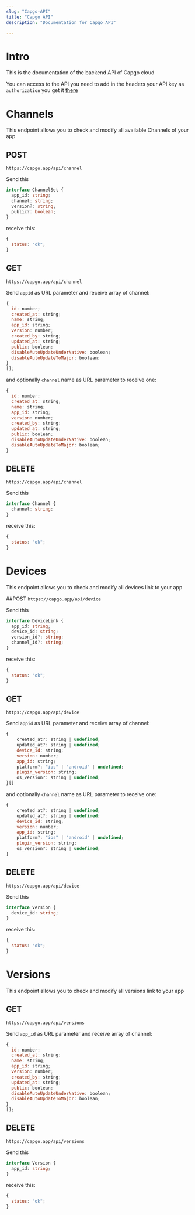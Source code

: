 ```yaml
---
slug: "Capgo-API"
title: "Capgo API"
description: "Documentation for Capgo API"

---
```

# Intro

This is the documentation of the backend API of Capgo cloud

You can access to the API you need to add in the headers your API key as `authorization`
you get it [there](https://web.capgo.app/app/apikeys)

# Channels

This endpoint allows you to check and modify all available Channels of your app

## POST

`https://capgo.app/api/channel`

Send this

```typescript
interface ChannelSet {
  app_id: string;
  channel: string;
  version?: string;
  public?: boolean;
}
```

receive this:

```javascript
{
  status: "ok";
}
```

## GET

`https://capgo.app/api/channel`

Send `appid` as URL parameter and receive array of channel:

```javascript
{
  id: number;
  created_at: string;
  name: string;
  app_id: string;
  version: number;
  created_by: string;
  updated_at: string;
  public: boolean;
  disableAutoUpdateUnderNative: boolean;
  disableAutoUpdateToMajor: boolean;
}
[];
```

and optionally `channel` name as URL parameter to receive one:

```javascript
{
  id: number;
  created_at: string;
  name: string;
  app_id: string;
  version: number;
  created_by: string;
  updated_at: string;
  public: boolean;
  disableAutoUpdateUnderNative: boolean;
  disableAutoUpdateToMajor: boolean;
}
```

## DELETE

`https://capgo.app/api/channel`

Send this

```typescript
interface Channel {
  channel: string;
}
```

receive this:

```javascript
{
  status: "ok";
}
```

# Devices

This endpoint allows you to check and modify all devices link to your app

##POST
`https://capgo.app/api/device`

Send this

```typescript
interface DeviceLink {
  app_id: string;
  device_id: string;
  version_id?: string;
  channel_id?: string;
}
```

receive this:

```javascript
{
  status: "ok";
}
```

## GET

`https://capgo.app/api/device`

Send `appid` as URL parameter and receive array of channel:

```javascript
{
    created_at?: string | undefined;
    updated_at?: string | undefined;
    device_id: string;
    version: number;
    app_id: string;
    platform?: "ios" | "android" | undefined;
    plugin_version: string;
    os_version?: string | undefined;
}[]
```

and optionally `channel` name as URL parameter to receive one:

```javascript
{
    created_at?: string | undefined;
    updated_at?: string | undefined;
    device_id: string;
    version: number;
    app_id: string;
    platform?: "ios" | "android" | undefined;
    plugin_version: string;
    os_version?: string | undefined;
}
```

## DELETE

`https://capgo.app/api/device`

Send this

```typescript
interface Version {
  device_id: string;
}
```

receive this:

```javascript
{
  status: "ok";
}
```

# Versions

This endpoint allows you to check and modify all versions link to your app

## GET

`https://capgo.app/api/versions`

Send `app_id` as URL parameter and receive array of channel:

```javascript
{
  id: number;
  created_at: string;
  name: string;
  app_id: string;
  version: number;
  created_by: string;
  updated_at: string;
  public: boolean;
  disableAutoUpdateUnderNative: boolean;
  disableAutoUpdateToMajor: boolean;
}
[];
```

## DELETE

`https://capgo.app/api/versions`

Send this

```typescript
interface Version {
  app_id: string;
}
```

receive this:

```javascript
{
  status: "ok";
}
```
